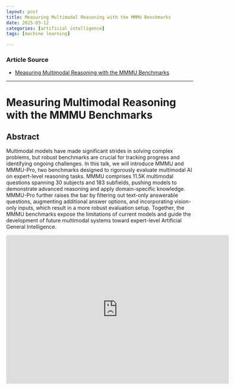 ```yaml
---
layout: post
title: Measuring Multimodal Reasoning with the MMMU Benchmarks
date: 2025-03-12
categories: [artificial intelligence]
tags: [machine learning]

---
```


### Article Source


* [Measuring Multimodal Reasoning with the MMMU Benchmarks](https://www.youtube.com/watch?v=Z_-LkGjYEkU)

---


# Measuring Multimodal Reasoning with the MMMU Benchmarks


## Abstract

Multimodal models have made significant strides in solving complex problems, but robust benchmarks are crucial for tracking progress and identifying ongoing challenges. In this talk, we will introduce MMMU and MMMU-Pro, two benchmarks designed to rigorously evaluate multimodal AI on expert-level reasoning tasks. MMMU comprises 11.5K multimodal questions spanning 30 subjects and 183 subfields, pushing models to demonstrate advanced reasoning and apply domain-specific knowledge. MMMU-Pro further raises the bar by filtering out text-only answerable questions, augmenting additional answer options, and incorporating vision-only inputs, which result in a more robust evaluation setup. Together, the MMMU benchmarks expose the limitations of current models and guide the development of future multimodal systems toward expert-level Artificial General Intelligence.

<iframe width="600" height="400" src="https://www.youtube.com/embed/Z_-LkGjYEkU?si=BVxxD1KYvNxWEwyQ" title="YouTube video player" frameborder="0" allow="accelerometer; autoplay; clipboard-write; encrypted-media; gyroscope; picture-in-picture; web-share" referrerpolicy="strict-origin-when-cross-origin" allowfullscreen></iframe>